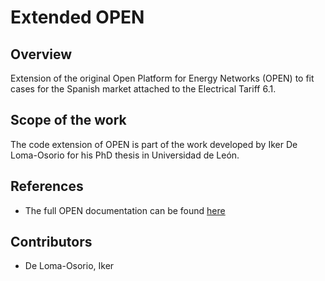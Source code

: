 # Extended OPEN

## Overview

Extension of the original Open Platform for Energy Networks (OPEN) to fit cases for the Spanish market attached to the Electrical Tariff 6.1.

## Scope of the work
The code extension of OPEN is part of the work developed by Iker De Loma-Osorio for his PhD thesis in Universidad de León.

## References
- The full OPEN documentation can be found [here](https://open-platform-for-energy-networks.readthedocs.io)

## Contributors
- De Loma-Osorio, Iker
